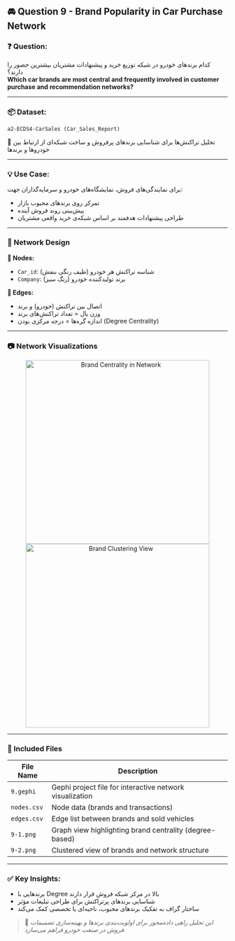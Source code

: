 ## 🚘 Question 9 - Brand Popularity in Car Purchase Network

### ❓ Question:
کدام برندهای خودرو در شبکه توزیع خرید و پیشنهادات مشتریان بیشترین حضور را دارند؟  
**Which car brands are most central and frequently involved in customer purchase and recommendation networks?**

---

### 📦 Dataset:
`a2-ECDS4-CarSales (Car_Sales_Report)`

📌 تحلیل تراکنش‌ها برای شناسایی برندهای پرفروش و ساخت شبکه‌ای از ارتباط بین خودروها و برندها

---

### 💡 Use Case:
برای نمایندگی‌های فروش، نمایشگاه‌های خودرو و سرمایه‌گذاران جهت:
- تمرکز روی برندهای محبوب بازار
- پیش‌بینی روند فروش آینده
- طراحی پیشنهادات هدفمند بر اساس شبکه‌ی خرید واقعی مشتریان

---

### 🧠 Network Design

**🔵 Nodes:**
- `Car_id`: شناسه تراکنش هر خودرو (طیف رنگی بنفش)
- `Company`: برند تولیدکننده خودرو (رنگ سبز)

**🔗 Edges:**
- اتصال بین تراکنش (خودرو) و برند
- وزن یال = تعداد تراکنش‌های برند
- اندازه گره‌ها = درجه مرکزی بودن (Degree Centrality)

---

### 📷 Network Visualizations

<div align="center">
  <img src="./9-1.png" width="420" title="Brand Centrality in Network">
  <img src="./9-2.png" width="420" title="Brand Clustering View">
</div>

---

### 📁 Included Files

| File Name     | Description                                               |
|---------------|-----------------------------------------------------------|
| `9.gephi`     | Gephi project file for interactive network visualization |
| `nodes.csv`   | Node data (brands and transactions)                       |
| `edges.csv`   | Edge list between brands and sold vehicles                |
| `9-1.png`     | Graph view highlighting brand centrality (degree-based)   |
| `9-2.png`     | Clustered view of brands and network structure            |

---

### ✅ Key Insights:
- برندهایی با Degree بالا در مرکز شبکه فروش قرار دارند
- شناسایی برندهای پرتراکنش برای طراحی تبلیغات مؤثر
- ساختار گراف به تفکیک برندهای محبوب، ناحیه‌ای یا تخصصی کمک می‌کند

> 📌 *این تحلیل راهی داده‌محور برای اولویت‌بندی برندها و بهینه‌سازی تصمیمات فروش در صنعت خودرو فراهم می‌سازد.*
